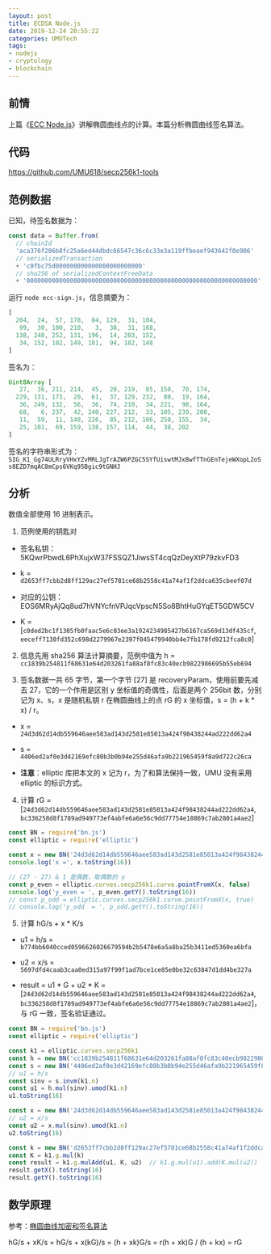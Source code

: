 ```yaml
---
layout: post
title: ECDSA Node.js
date: 2019-12-24 20:55:22
categories: UMUTech
tags:
- nodejs
- cryptology
- blockchain
---
```

## 前情

上篇《[ECC Node.js](/2019/08/16/umutech-ecc-nodejs/)》讲解椭圆曲线点的计算。本篇分析椭圆曲线签名算法。

## 代码

<https://github.com/UMU618/secp256k1-tools>

## 范例数据

已知，待签名数据为：

```js
const data = Buffer.from(
  // chainId
  'aca376f206b8fc25a6ed44dbdc66547c36c6c33e3a119ffbeaef943642f0e906'
  // serializedTransaction
  + 'c0fbc75d000000000000000000000000'
  // sha256 of serializedContextFreeData
  + '0000000000000000000000000000000000000000000000000000000000000000', 'hex')
```

运行 `node ecc-sign.js`，信息摘要为：

```js
[
  204,  24,  57, 178,  84, 129,  31, 104,
   99,  30, 100, 210,   3,  38,  31, 168,
  138, 248, 252, 131, 196,  14, 203, 152,
   34, 152, 102, 149, 181,  94, 182, 148
]
```

签名为：

```js
Uint8Array [
   27,  36, 211, 214,  45,  20, 219,  85, 150,  70, 174,
  229, 131, 173,  20,  61,  37, 129, 232,  80,  19, 164,
   36, 249, 132,  56,  36,  74, 210,  34, 221,  98, 164,
   68,   6, 237,  42, 240, 227, 212,  33, 105, 239, 200,
   11,  59,  11, 148, 226,  85, 212, 106, 250, 155,  34,
   25, 101,  69, 159, 138, 157, 114,  44,  38, 202
]
```

签名的字符串形式为：`SIG_K1_Gg74ULRryVHxYZvMRLJgTrAZW6PZGC5SYfUiswtMJxBwfTTnGEnTejeWXopL2oSs8EZD7mqAC8mCps6VKq95Bgic9tGNHJ`

## 分析

数值全部使用 16 进制表示。

1. 范例使用的钥匙对

  - 签名私钥：5KQwrPbwdL6PhXujxW37FSSQZ1JiwsST4cqQzDeyXtP79zkvFD3

  - k = `d2653ff7cbb2d8ff129ac27ef5781ce68b2558c41a74af1f2ddca635cbeef07d`

  - 对应的公钥：EOS6MRyAjQq8ud7hVNYcfnVPJqcVpscN5So8BhtHuGYqET5GDW5CV

  - K = [`c0ded2bc1f1305fb0faac5e6c03ee3a1924234985427b6167ca569d13df435cf`, `eeceff7130fd352c698d2279967e2397f045479940bb4e7fb178fd9212fca8c0`]

2. 信息先用 sha256 算法计算摘要，范例中值为 h = `cc1839b254811f68631e64d203261fa88af8fc83c40ecb9822986695b55eb694`

3. 签名数据一共 65 字节，第一个字节 [27] 是 recoveryParam，使用前要先减去 27，它的一个作用是区别 y 坐标值的奇偶性，后面是两个 256bit 数，分别记为 x、s，x 是随机私钥 r 在椭圆曲线上的点 rG 的 x 坐标值，s = (h + k * x) / r。

  - x = `24d3d62d14db559646aee583ad143d2581e85013a424f98438244ad222dd62a4`
  - s = `4406ed2af0e3d42169efc80b3b0b94e255d46afa9b221965459f8a9d722c26ca`

  - **注意**：elliptic 库把本文的 x 记为 r，为了和算法保持一致，UMU 没有采用 elliptic 的标识方式。

4. 计算 rG = [`24d3d62d14db559646aee583ad143d2581e85013a424f98438244ad222dd62a4`, `bc336258d8f1789ad949773ef4abfe6a6e56c9dd77754e18869c7ab2801a4ae2`]

```js
const BN = require('bn.js')
const elliptic = require('elliptic')

const x = new BN('24d3d62d14db559646aee583ad143d2581e85013a424f98438244ad222dd62a4', 16, 'be')
console.log('x =', x.toString(16))

// (27 - 27) & 1 是偶数，取偶数的 y
const p_even = elliptic.curves.secp256k1.curve.pointFromX(x, false)
console.log('y_even = ', p_even.getY().toString(16))
// const p_odd = elliptic.curves.secp256k1.curve.pointFromX(x, true)
// console.log('y_odd  = ', p_odd.getY().toString(16))
```

5. 计算 hG/s + x * K/s

  - u1 = h/s = `b774bb6040cced0596626026679594b2b5478e6a5a8ba25b3411ed5360ea6bfa`

  - u2 = x/s = `5697dfd4caab3caa0ed315a97f99f1ad7bce1ce85e0be32c63847d1dd4be327a`

  - result = u1 * G + u2 * K = [`24d3d62d14db559646aee583ad143d2581e85013a424f98438244ad222dd62a4`, `bc336258d8f1789ad949773ef4abfe6a6e56c9dd77754e18869c7ab2801a4ae2`]，与 rG 一致，签名验证通过。

```js
const BN = require('bn.js')
const elliptic = require('elliptic')

const k1 = elliptic.curves.secp256k1
const h = new BN('cc1839b254811f68631e64d203261fa88af8fc83c40ecb9822986695b55eb694', 16)
const s = new BN('4406ed2af0e3d42169efc80b3b0b94e255d46afa9b221965459f8a9d722c26ca', 16)
// u1 = h/s
const sinv = s.invm(k1.n)
const u1 = h.mul(sinv).umod(k1.n)
u1.toString(16)

const x = new BN('24d3d62d14db559646aee583ad143d2581e85013a424f98438244ad222dd62a4', 16)
// u2 = x/s
const u2 = x.mul(sinv).umod(k1.n)
u2.toString(16)

const k = new BN('d2653ff7cbb2d8ff129ac27ef5781ce68b2558c41a74af1f2ddca635cbeef07d', 16)
const K = k1.g.mul(k)
const result = k1.g.mulAdd(u1, K, u2)  // k1.g.mul(u1).add(K.mul(u2))
result.getX().toString(16)
result.getY().toString(16)
```

## 数学原理

参考：[椭圆曲线加密和签名算法](https://blog.csdn.net/gao131360144/article/details/79978516)

hG/s + xK/s = hG/s + x(kG)/s = (h + xk)G/s = r(h + xk)G / (h + kx) = rG

